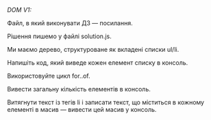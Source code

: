_DOM V1:_

Файл, в який виконувати ДЗ — посилання.

Рішення пишемо у файлі solution.js.

Ми маємо дерево, структуроване як вкладені списки ul/li.

Напишіть код, який виведе кожен елемент списку в консоль.

Використовуйте цикл for..of.

Вивести загальну кількість елементів в консоль.

Витягнути текст із тегів li і записати текст, що міститься в кожному елементі в масив — вивести цей масив у консоль.
